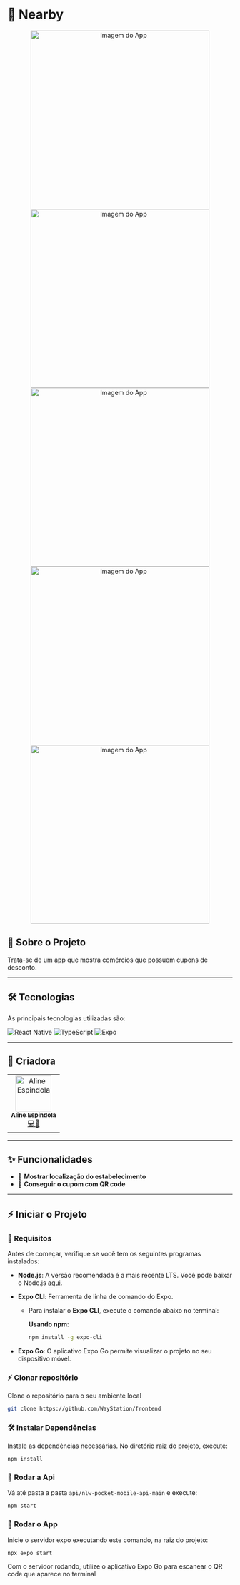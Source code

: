 #  🍞 Nearby

<div align="center">
  <img src="https://media.licdn.com/dms/image/v2/D4D22AQHhgk6vp0BOFw/feedshare-shrink_800/B4DZPrRgKvHUAg-/0/1734819055505?e=1747872000&v=beta&t=1zssdrl82nrgBVx9FCcjbdkKS1SFZuE9Aj0UN_faiUc" alt="Imagem do App" height="400"/>
  <img src="https://media.licdn.com/dms/image/v2/D4D22AQEpc9MMvpdSKA/feedshare-shrink_1280/B4DZPrRgK5HMAk-/0/1734819055639?e=1747872000&v=beta&t=9e1rfqN2hOf7aq_px5kuHOddZqrQ6bBiM0g1r3fAs-8" alt="Imagem do App" height="400"/>
  <img src="https://media.licdn.com/dms/image/v2/D4D22AQGTA5_3UVlxgg/feedshare-shrink_1280/B4DZPrRgQNGgAo-/0/1734819056466?e=1747872000&v=beta&t=9W67TaDis-Og59S68ombqVqYcrBdtPvNDDGWpGF_PNY" alt="Imagem do App" height="400"/>
  <img src="https://media.licdn.com/dms/image/v2/D4D22AQFpwJ4Zh2iFyQ/feedshare-shrink_800/B4DZPrRgKpHYAk-/0/1734819055832?e=1747872000&v=beta&t=Z_dHIk-REZAPn5h0XWMxl2aWtIRdKIMQGUIii30iKQY" alt="Imagem do App" height="400"/>
  <img src="https://media.licdn.com/dms/image/v2/D4D22AQFJNX6YbKiuOQ/feedshare-shrink_800/B4DZPrRgKuGgAo-/0/1734819055788?e=1747872000&v=beta&t=FB-WR7v6sqKsgu18VBDJ9973IxxjIX1R6fD36FQF5IQ" alt="Imagem do App" height="400"/>
</div>  

## 🚀 Sobre o Projeto  
Trata-se de um app que mostra comércios que possuem cupons de desconto.

---

## 🛠️ Tecnologias  
As principais tecnologias utilizadas são:  

<img src="https://img.shields.io/badge/React%20Native-20232A?style=for-the-badge&logo=react&logoColor=61DAFB" alt="React Native" />
<img src="https://img.shields.io/badge/TypeScript-007ACC?style=for-the-badge&logo=typescript&logoColor=white" alt="TypeScript" />
<img src="https://img.shields.io/badge/Expo-000020?style=for-the-badge&logo=expo&logoColor=white" alt="Expo" />

---

## 👥 Criadora  
<table>
  <tr>
    <td align="center"><a href="https://github.com/AlineEspindola"><img src="https://avatars.githubusercontent.com/AlineEspindola" width="80px;" alt="Aline Espindola"/><br /><sub><b>Aline Espindola</b></sub></a><br /><a href="#" title="Code">💻🎨</a></td>
  </tr>
</table>

---

## ✨ Funcionalidades  

- 🎯 **Mostrar localização do estabelecimento**
- 🎯 **Conseguir o cupom com QR code**

---

## ⚡ Iniciar o Projeto

### 🚀 Requisitos

Antes de começar, verifique se você tem os seguintes programas instalados:

- **Node.js**: A versão recomendada é a mais recente LTS. Você pode baixar o Node.js [aqui](https://nodejs.org/).
- **Expo CLI**: Ferramenta de linha de comando do Expo.

  - Para instalar o **Expo CLI**, execute o comando abaixo no terminal:

    **Usando npm**:
    ```bash
    npm install -g expo-cli
    ```
- **Expo Go**: O aplicativo Expo Go permite visualizar o projeto no seu dispositivo móvel.

### ⚡ Clonar repositório

Clone o repositório para o seu ambiente local

```bash
git clone https://github.com/WayStation/frontend
```

### 🛠️ Instalar Dependências

Instale as dependências necessárias. No diretório raiz do projeto, execute:

```bash
npm install
```

### 🔌 Rodar a Api

Vá até pasta a pasta `api/nlw-pocket-mobile-api-main` e execute:

```bash
npm start
```

### 🚀 Rodar o App

Inicie o servidor expo executando este comando, na raiz do projeto:

```bash
npx expo start
```

Com o servidor rodando, utilize o aplicativo Expo Go para escanear o QR code que aparece no terminal
